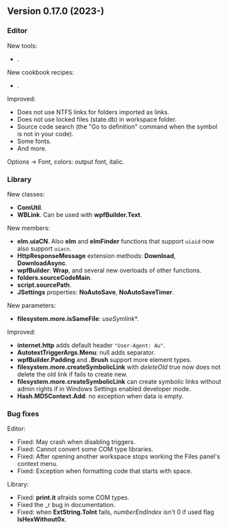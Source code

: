 ## Version 0.17.0 (2023-)

### Editor
New tools:
- .

New cookbook recipes:
- .

Improved:
- Does not use NTFS links for folders imported as links.
- Does not use locked files (state.db) in workspace folder.
- Source code search (the "Go to definition" command when the symbol is not in your code).
- Some fonts.
- And more.

Options -> Font, colors: output font, italic.

### Library
New classes:
- **ComUtil**.
- **WBLink**. Can be used with **wpfBuilder.Text**.

New members:
- **elm.uiaCN**. Also **elm** and **elmFinder** functions that support `uiaid` now also support `uiacn`.
- **HttpResponseMessage** extension methods: **Download**, **DownloadAsync**.
- **wpfBuilder**: **Wrap**, and several new overloads of other functions.
- **folders.sourceCodeMain**.
- **script.sourcePath**.
- **JSettings** properties: **NoAutoSave**, **NoAutoSaveTimer**.

New parameters:
- **filesystem.more.isSameFile**: *useSymlink**.

Improved:
- **internet.http** adds default header `"User-Agent: Au"`.
- **AutotextTriggerArgs.Menu**: null adds separator.
- **wpfBuilder.Padding** and **.Brush** support more element types.
- **filesystem.more.createSymbolicLink** with *deleteOld* true now does not delete the old link if fails to create new.
- **filesystem.more.createSymbolicLink** can create symbolic links without admin rights if in Windows Settings enabled developer mode.
- **Hash.MD5Context.Add**: no exception when data is empty.

### Bug fixes

Editor:
- Fixed: May crash when disabling triggers.
- Fixed: Cannot convert some COM type libraries.
- Fixed: After opening another workspace stops working the Files panel's context menu.
- Fixed: Exception when formatting code that starts with space.

Library:
- Fixed: **print.it** afraids some COM types.
- Fixed the _r bug in documentation.
- Fixed: when **ExtString.ToInt** fails, *numberEndIndex* isn't 0 if used flag **IsHexWithout0x**.
